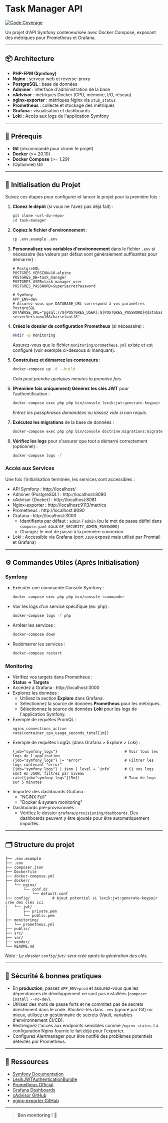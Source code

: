 # Task Manager API

[![Code Coverage](.github/badges/coverage.svg)](./.github/badges/coverage.svg)

Un projet d'API Symfony conteneurisée avec Docker Compose, exposant des métriques pour Prometheus et Grafana.

---

## 📦 Architecture

- **PHP-FPM (Symfony)**  
- **Nginx** : serveur web et reverse-proxy  
- **PostgreSQL** : base de données  
- **Adminer** : interface d'administration de la base  
- **cAdvisor** : métriques Docker (CPU, mémoire, I/O, réseau)  
- **nginx-exporter** : métriques Nginx via `stub_status`  
- **Prometheus** : collecte et stockage des métriques  
- **Grafana** : visualisation et dashboards  
- **Loki** : Accès aux logs de l'application Symfony

---

## 🔧 Prérequis

- **Git** (recommandé pour cloner le projet)
- **Docker** (>= 20.10)  
- **Docker Compose** (>= 1.29)  
- (Optionnel) Git  

---

## 🚀 Initialisation du Projet

Suivez ces étapes pour configurer et lancer le projet pour la première fois :

1.  **Clonez le dépôt** (si vous ne l'avez pas déjà fait) :
    ```bash
    git clone <url-du-repo>
    cd task-manager
    ```

2.  **Copiez le fichier d'environnement** :
    ```bash
    cp .env.example .env
    ```

3.  **Personnalisez vos variables d'environnement** dans le fichier `.env` si nécessaire (les valeurs par défaut sont généralement suffisantes pour démarrer) :
    ```dotenv
    # PostgreSQL
    POSTGRES_VERSION=16-alpine
    POSTGRES_DB=task_manager
    POSTGRES_USER=task_manager_user
    POSTGRES_PASSWORD=SuperSecretPassword

    # Symfony
    APP_ENV=dev
    # Assurez-vous que DATABASE_URL correspond à vos paramètres PostgreSQL
    DATABASE_URL="pgsql://${POSTGRES_USER}:${POSTGRES_PASSWORD}@database:5432/${POSTGRES_DB}?serverVersion=16&charset=utf8"
    ```

4.  **Créez le dossier de configuration Prometheus** (si nécessaire) :
    ```bash
    mkdir -p monitoring
    ```
    Assurez-vous que le fichier `monitoring/prometheus.yml` existe et est configuré (voir exemple ci-dessous si manquant).

5.  **Construisez et démarrez les conteneurs** :
    ```bash
    docker-compose up -d --build
    ```
    *Cela peut prendre quelques minutes la première fois.*

6.  **(Première fois uniquement) Générez les clés JWT** pour l'authentification :
    ```bash
    docker-compose exec php php bin/console lexik:jwt:generate-keypair --skip-if-exists
    ```
    *Entrez les passphrases demandées ou laissez vide si non requis.*

7.  **Exécutez les migrations** de la base de données :
    ```bash
    docker-compose exec php php bin/console doctrine:migrations:migrate --no-interaction
    ```

8.  **Vérifiez les logs** pour s'assurer que tout a démarré correctement (optionnel) :
    ```bash
    docker-compose logs -f
    ```

### Accès aux Services

Une fois l'initialisation terminée, les services sont accessibles :

- API Symfony : http://localhost/  
- Adminer (PostgreSQL) : http://localhost:8080  
- cAdvisor (Docker) : http://localhost:8081  
- Nginx-exporter : http://localhost:9113/metrics  
- Prometheus : http://localhost:9090  
- Grafana : http://localhost:3000  
  - Identifiants par défaut : `admin` / `admin` (ou le mot de passe défini dans `compose.yaml` sous `GF_SECURITY_ADMIN_PASSWORD`)
  - Changez le mot de passe à la première connexion.
- Loki : Accessible via Grafana (port `3100` exposé mais utilisé par Promtail et Grafana)

---

## ⚙️ Commandes Utiles (Après Initialisation)

### Symfony

- Exécuter une commande Console Symfony :
  ```bash
  docker-compose exec php php bin/console <commande>
  ```
- Voir les logs d'un service spécifique (ex: php) :
  ```bash
  docker-compose logs -f php
  ```
- Arrêter les services :
  ```bash
  docker-compose down
  ```
- Redémarrer les services :
  ```bash
  docker-compose restart
  ```

### Monitoring

- Vérifiez vos targets dans Prometheus :  
  **Status → Targets**  
- Accédez à Grafana : http://localhost:3000
- Explorez les données :
  - Utilisez la section **Explore** dans Grafana.
  - Sélectionnez la source de données **Prometheus** pour les métriques.
  - Sélectionnez la source de données **Loki** pour les logs de l'application Symfony.
- Exemple de requêtes PromQL :
  ```promql
  nginx_connections_active
  rate(container_cpu_usage_seconds_total[1m])
  ```
- Exemple de requêtes LogQL (dans Grafana > Explore > Loki) :
  ```logql
  {job="symfony_logs"}                              # Voir tous les logs de l'application
  {job="symfony_logs"} |= "error"                   # Filtrer les logs contenant "error"
  {job="symfony_logs"} | json | level = `info`      # Si vos logs sont en JSON, filtrez par niveau
  rate({job="symfony_logs"}[5m])                    # Taux de logs sur 5 minutes
  ```
- Importez des dashboards Grafana :
  - "NGINX Full"
  - "Docker & system monitoring"
- Dashboards pré-provisionnés :
  - Vérifiez le dossier `grafana/provisioning/dashboards`. Des dashboards peuvent y être ajoutés pour être automatiquement importés.

---

## 🗂 Structure du projet

```
├── .env.example
├── .env
├── composer.json
├── Dockerfile
├── docker-compose.yml
├── docker/
│   └── nginx/
│       └── conf.d/
│           └── default.conf
├── config/          # Ajout potentiel si lexik:jwt:generate-keypair crée des clés ici
│   └── jwt/
│       ├── private.pem
│       └── public.pem
├── monitoring/
│   └── prometheus.yml
├── public/
├── src/
├── var/
├── vendor/
└── README.md
```
*Note : Le dossier `config/jwt/` sera créé après la génération des clés.*

---

## 🔐 Sécurité & bonnes pratiques

- En **production**, passez `APP_ENV=prod` et assurez-vous que les dépendances de développement ne sont pas installées (`composer install --no-dev`).
- Utilisez des mots de passe forts et ne commitez pas de secrets directement dans le code. Stockez-les dans `.env` (ignoré par Git) ou mieux, utilisez un gestionnaire de secrets (Vault, variables d'environnement CI/CD).
- Restreignez l'accès aux endpoints sensibles comme `/nginx_status`. La configuration Nginx fournie le fait déjà pour l'exporter.
- Configurez Alertmanager pour être notifié des problèmes potentiels détectés par Prometheus.

---

## 📖 Ressources

- [Symfony Documentation](https://symfony.com/doc/current/)  
- [LexikJWTAuthenticationBundle](https://github.com/lexik/LexikJWTAuthenticationBundle)  
- [Prometheus Official](https://prometheus.io/)  
- [Grafana Dashboards](https://grafana.com/grafana/dashboards)  
- [cAdvisor GitHub](https://github.com/google/cadvisor)  
- [nginx-exporter GitHub](https://github.com/nginxinc/nginx-prometheus-exporter)  

---

> **Bon monitoring !** 🚀